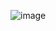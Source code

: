 ![image](https://github.com/nvmarzakov/SoftUni-HTML-and-CSS/assets/114495254/fa1d994f-68a6-4b72-8536-f3d68e4acfe8)
